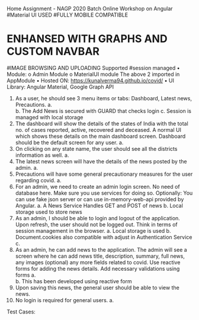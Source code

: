 Home Assignment - NAGP 2020 Batch Online Workshop on Angular
#Material UI USED
#FULLY MOBILE COMPATIBLE
# ENHANSED WITH GRAPHS AND CUSTOM NAVBAR
#IMAGE BROWSING AND UPLOADING Supported
#session managed
•	Module:
o	Admin Module
o	MaterialUI module
The above 2 imported in AppModule
•	Hosted ON: https://kunalverma94.github.io/covid/
•	UI Library: Angular Material, Google Graph API


1.	As a user, he should see 3 menu items or tabs: Dashboard, Latest news, Precautions.
a.	 
b.	The Add News is secured with GUARD that checks login
c.	Session is managed with local storage
2.	The dashboard will show the details of the states of India with the total no. of cases reported, active, recovered and deceased. A normal UI which shows these details on the main dashboard screen. Dashboard should be the default screen for any user.
a.	 
3.	On clicking on any state name, the user should see all the districts information as well. 
a.	 
4.	The latest news screen will have the details of the news posted by the admin. 
a.	 
5.	Precautions will have some general precautionary measures for the user regarding covid.
a.	 
6.	For an admin, we need to create an admin login screen. No need of database here. Make sure you use services for doing so. Optionally: You can use fake json server or can use in-memory-web-api provided by Angular. 
a.	A News Service Handles GET and POST of news 
b.	Local storage used to store news
7.	As an admin, I should be able to login and logout of the application.  Upon refresh, the user should not be logged out. Think in terms of session management in the browser.
a.	Local storage is used 
b.	Document.cookies also compatible with adjust in Authentication Service
c.	 
8.	As an admin, he can add news to the application. The admin will see a screen where he can add news title, description, summary, full news, any images (optional) any more fields related to covid. Use reactive forms for adding the news details. Add necessary validations using forms
a.	 
b.	This has been developed using reactive form
9.	Upon saving this news, the general user should be able to view the news.  
10.	No login is required for general users.
a.	 

Test Cases:
 


